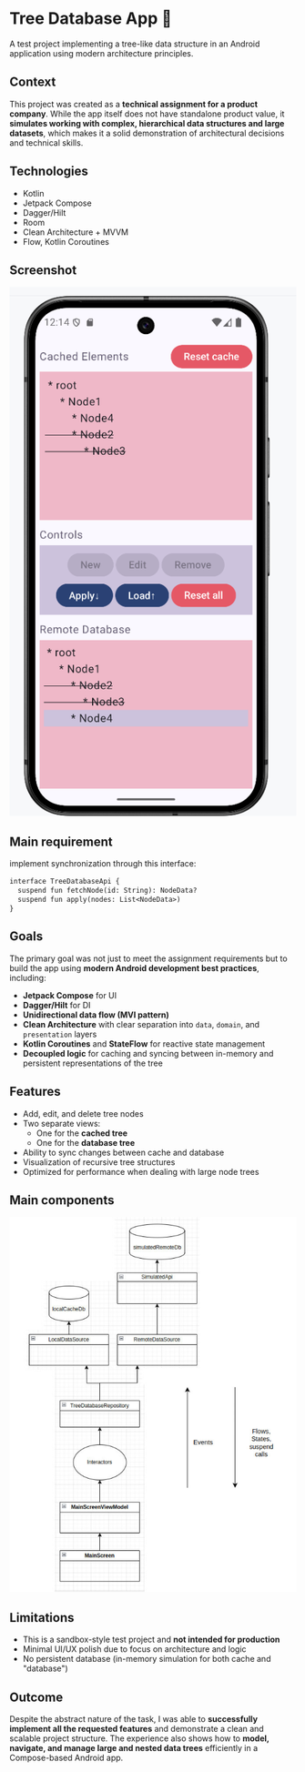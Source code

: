 # Tree Database App 🌳

A test project implementing a tree-like data structure in an Android application using modern architecture principles.

## Context

This project was created as a **technical assignment for a product company**. While the app itself does not have standalone product value, it **simulates working with complex, hierarchical data structures and large datasets**, which makes it a solid demonstration of architectural decisions and technical skills.

## Technologies
- Kotlin
- Jetpack Compose
- Dagger/Hilt
- Room
- Clean Architecture + MVVM
- Flow, Kotlin Coroutines

## Screenshot
![App Screenshot](./readme-src/screenshot.png)

## Main requirement
implement synchronization through this interface:

```
interface TreeDatabaseApi {
  suspend fun fetchNode(id: String): NodeData?
  suspend fun apply(nodes: List<NodeData>)
}
```

## Goals

The primary goal was not just to meet the assignment requirements but to build the app using **modern Android development best practices**, including:

- **Jetpack Compose** for UI
- **Dagger/Hilt** for DI
- **Unidirectional data flow (MVI pattern)**
- **Clean Architecture** with clear separation into `data`, `domain`, and `presentation` layers
- **Kotlin Coroutines** and **StateFlow** for reactive state management
- **Decoupled logic** for caching and syncing between in-memory and persistent representations of the tree

## Features

- Add, edit, and delete tree nodes
- Two separate views:
    - One for the **cached tree**
    - One for the **database tree**
- Ability to sync changes between cache and database
- Visualization of recursive tree structures
- Optimized for performance when dealing with large node trees

## Main components
![Architecture Diagram](./readme-src/diagram.jpg)

## Limitations
- This is a sandbox-style test project and **not intended for production**
- Minimal UI/UX polish due to focus on architecture and logic
- No persistent database (in-memory simulation for both cache and "database")

## Outcome

Despite the abstract nature of the task, I was able to **successfully implement all the requested features** and demonstrate a clean and scalable project structure. The experience also shows how to **model, navigate, and manage large and nested data trees** efficiently in a Compose-based Android app.
